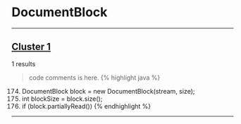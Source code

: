 # DocumentBlock

***

## [Cluster 1](./1)
1 results
> code comments is here.
{% highlight java %}
174. DocumentBlock block     = new DocumentBlock(stream, size);
175. int           blockSize = block.size();
182. if (block.partiallyRead())
{% endhighlight %}

***

